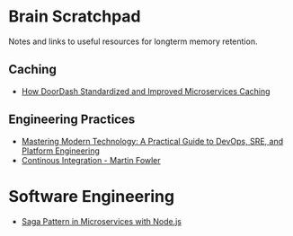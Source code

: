 # Brain Scratchpad

Notes and links to useful resources for longterm memory retention.

## Caching

* [How DoorDash Standardized and Improved Microservices Caching](https://doordash.engineering/2023/10/19/how-doordash-standardized-and-improved-microservices-caching/)

## Engineering Practices

* [Mastering Modern Technology: A Practical Guide to DevOps, SRE, and Platform Engineering](https://devonmyops.com/practical-guide-to-devops-sre-and-platform-engineering/)
* [Continous Integration - Martin Fowler](https://martinfowler.com/articles/continuousIntegration.html)

# Software Engineering

* [Saga Pattern in Microservices with Node.js](https://blog.bitsrc.io/implementing-saga-pattern-in-a-microservices-with-node-js-aa2faddafac3)
